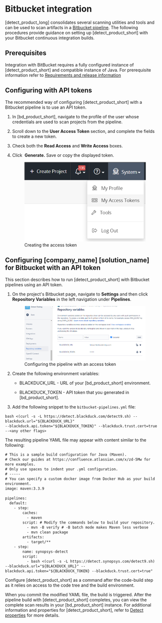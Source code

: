 # Bitbucket integration
[detect_product_long] consolidates several scanning utilities and tools and can be used to scan artifacts in a [Bitbucket pipeline](https://bitbucket.org/product/features/pipelines). The following procedures provide guidance on setting up [detect_product_short] with your Bitbucket continuous integration builds.

## Prerequisites

Integration with BitBucket requires a fully configured instance of [detect_product_short] and compatible instance of Java. For prerequisite information refer to [Requirements and release information](../../gettingstarted/requirements.md)

## Configuring with API tokens

The recommended way of configuring [detect_product_short] with a Bitbucket pipeline is to use an API token.   

1. In [bd_product_short], navigate to the profile of the user whose credentials are used to scan projects from the pipeline.
2. Scroll down to the **User Access Token** section, and complete the fields to create a new token.
3. Check both the **Read Access** and **Write Access** boxes.
4. Click  **Generate.** Save or copy the displayed token.

    <figure>
    <img src="../bitbucket/images/myaccesstokens.png"
         alt="Creating an access token">
    <figcaption>Creating the access token</figcaption>
    </figure>
	
## Configuring [company_name] [solution_name] for Bitbucket with an API token

This section describes how to run [detect_product_short] with Bitbucket pipelines using an API token. 

1.	On the project's Bitbucket page, navigate to **Settings** and then click **Repository Variables** in the left navigation under **Pipelines**.

	<figure>
    <img src="../bitbucket/images/xapitoken.png"
         alt="Configuring with an access token">
    <figcaption>Configuring the pipeline with an access token</figcaption>
    </figure>

2.	Create the following environment variables:

	- BLACKDUCK_URL - URL of your [bd_product_short] environment.

	- BLACKDUCK_TOKEN - API token that you generated in [bd_product_short].
	
3.	Add the following snippet to the `bitbucket-pipelines.yml` file:

```
bash <(curl -s -L https://detect.blackduck.com/detect9.sh) --blackduck.url="${BLACKDUCK_URL}" 
--blackduck.api.token="${BLACKDUCK_TOKEN}" --blackduck.trust.cert=true --<any other flags>
```

The resulting pipeline YAML file may appear with content similar to the following:

```
# This is a sample build configuration for Java (Maven).
# Check our guides at https://confluence.atlassian.com/x/zd-5Mw for more examples.
# Only use spaces to indent your .yml configuration.
# -----
# You can specify a custom docker image from Docker Hub as your build environment.
image: maven:3.3.9
  
pipelines:
  default:
    - step:
        caches:
          - maven
        script: # Modify the commands below to build your repository.
          - mvn -B verify # -B batch mode makes Maven less verbose
          - mvn clean package
        artifacts:
          - target/**
    - step:
        name: synopsys-detect
        script:
          - bash <(curl -s -L https://detect.synopsys.com/detect9.sh) --blackduck.url="${BLACKDUCK_URL}" --blackduck.api.token="${BLACKDUCK_TOKEN} --blackduck.trust.cert=true"
```

<note type="important">Configure [detect_product_short] as a command after the code-build step as it relies on access to the code tree and the build environment.</note>

When you commit the modified YAML file, the build is triggered. After the pipeline build with [detect_product_short] completes, you can view the complete scan results in your [bd_product_short] instance. For additional information and properties for [detect_product_short], refer to [Detect properties](../../properties/all-properties.md) for more details.
 	
